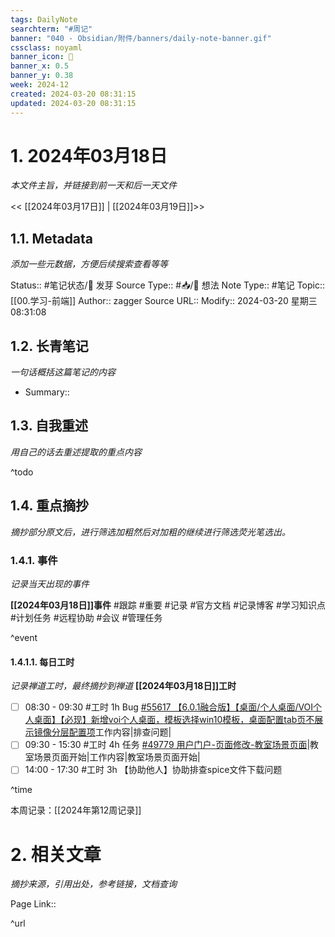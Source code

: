 ```yaml
---
tags: DailyNote
searchterm: "#周记"
banner: "040 - Obsidian/附件/banners/daily-note-banner.gif"
cssclass: noyaml
banner_icon: 💌
banner_x: 0.5
banner_y: 0.38
week: 2024-12
created: 2024-03-20 08:31:15
updated: 2024-03-20 08:31:15
---
```


# 1. 2024年03月18日

_本文件主旨，并链接到前一天和后一天文件_

<< [[2024年03月17日]] | [[2024年03月19日]]>>

## 1.1. Metadata

_添加一些元数据，方便后续搜索查看等等_

Status:: #笔记状态/🌱 发芽
Source Type:: #📥/💭 想法 
Note Type:: #笔记
Topic:: [[00.学习-前端]]
Author:: zagger
Source URL::
Modify:: 2024-03-20 星期三 08:31:08

## 1.2. 长青笔记

_一句话概括这篇笔记的内容_

- Summary::

## 1.3. 自我重述

_用自己的话去重述提取的重点内容_

^todo

## 1.4. 重点摘抄

_摘抄部分原文后，进行筛选加粗然后对加粗的继续进行筛选荧光笔选出。_

### 1.4.1. 事件

_记录当天出现的事件_

**[[2024年03月18日]]事件** 
#跟踪 #重要 #记录 #官方文档 #记录博客 #学习知识点 #计划任务 #远程协助 #会议 #管理任务

^event

#### 1.4.1.1. 每日工时

_记录禅道工时，最终摘抄到禅道_
**[[2024年03月18日]]工时**
- [ ] 08:30 - 09:30 #工时  1h Bug [#55617 【6.0.1融合版】【桌面/个人桌面/VOI个人桌面】【必现】新增voi个人桌面，模板选择win10模板，桌面配置tab页不展示镜像分层配置项](http://172.16.203.12/zentao/bug-view-55617.html?onlybody=yes)工作内容|排查问题|
- [ ] 09:30 - 15:30 #工时  4h 任务 [#49779 用户门户-页面修改-教室场景页面](http://172.16.203.12/zentao/task-view-49779.html?onlybody=yes)|教室场景页面开始|工作内容|教室场景页面开始|
- [ ] 14:00 - 17:30 #工时  3h 【协助他人】协助排查spice文件下载问题

^time

本周记录：[[2024年第12周记录]]

# 2. 相关文章

_摘抄来源，引用出处，参考链接，文档查询_

Page Link::

^url
